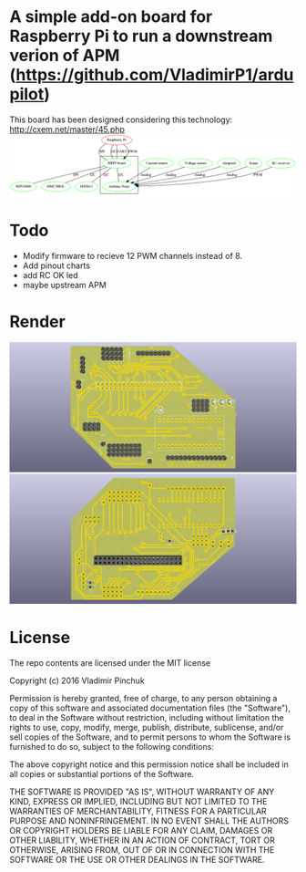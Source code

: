 # A simple add-on board for Raspberry Pi to run a downstream verion of APM (https://github.com/VladimirP1/ardupilot)
This board has been designed considering this technology: http://cxem.net/master/45.php
![scheme](https://raw.githubusercontent.com/VladimirP1/hardware-hrpi/master/doc/scheme.png "Diagram")
# Todo
- Modify firmware to recieve 12 PWM channels instead of 8.
- Add pinout charts 
- add RC OK led
- maybe upstream APM

# Render
![top view](https://raw.githubusercontent.com/VladimirP1/hardware-hrpi/master/doc/top1.png "HRPI top view")
![bottom view](https://raw.githubusercontent.com/VladimirP1/hardware-hrpi/master/doc/bottom1.png "HRPI bottom view")

# License
The repo contents are licensed under the MIT license

Copyright (c) 2016 Vladimir Pinchuk

Permission is hereby granted, free of charge, to any person obtaining a copy of this software and associated documentation files (the "Software"), to deal 
in the Software without restriction, including without limitation the rights to use, copy, modify, merge, publish, distribute, sublicense, and/or sell copies of 
the Software, and to permit persons to whom the Software is furnished to do so, subject to the following conditions:

The above copyright notice and this permission notice shall be included in all copies or substantial portions of the Software.

THE SOFTWARE IS PROVIDED "AS IS", WITHOUT WARRANTY OF ANY KIND, EXPRESS OR IMPLIED, INCLUDING BUT NOT LIMITED TO THE WARRANTIES OF MERCHANTABILITY, FITNESS 
FOR A PARTICULAR PURPOSE AND NONINFRINGEMENT. IN NO EVENT SHALL THE AUTHORS OR COPYRIGHT HOLDERS BE LIABLE FOR ANY CLAIM, DAMAGES OR OTHER LIABILITY, WHETHER IN 
AN ACTION OF CONTRACT, TORT OR OTHERWISE, ARISING FROM, OUT OF OR IN CONNECTION WITH THE SOFTWARE OR THE USE OR OTHER DEALINGS IN THE SOFTWARE.

